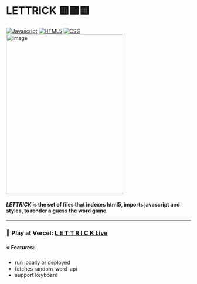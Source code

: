 # LETTRICK 🟥🟩🟨
<a href="https://developer.mozilla.org/en-US/docs/Web/JavaScript"><img src="https://img.shields.io/badge/Javascript%0B-gray?logo=javascript" alt="Javascript"></a>
<a href="https://developer.mozilla.org/en-US/docs/Web/HTML"><img src="https://img.shields.io/badge/HTML5%0B-gray?logo=html5" alt="HTML5"></a>
<a href="https://developer.mozilla.org/en-US/docs/Web/CSS"><img src="https://img.shields.io/badge/CSS3%0B-gray?logo=css" alt="CSS"></a><br>
<img width="319" height="436" alt="image" src="https://github.com/user-attachments/assets/f96cfc47-8445-4b65-82f0-eba8816f0251" />
<h4><i>LETTRICK</i> is the set of files that indexes html5, imports javascript and styles, to render a guess the word game.</h4>

---
<h3>🔗 Play at Vercel: <a href="https://lettrick.vercel.app">L E T T R I C K Live</a>

<h4>⭐ Features:</h3>

- run locally or deployed
- fetches random-word-api
- support keyboard



